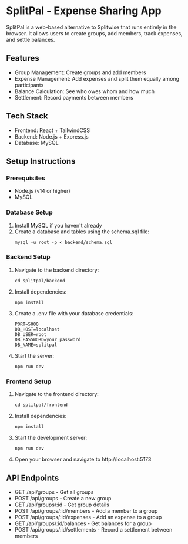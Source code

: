 # SplitPal - Expense Sharing App

SplitPal is a web-based alternative to Splitwise that runs entirely in the browser. It allows users to create groups, add members, track expenses, and settle balances.

## Features

- Group Management: Create groups and add members
- Expense Management: Add expenses and split them equally among participants
- Balance Calculation: See who owes whom and how much
- Settlement: Record payments between members

## Tech Stack

- Frontend: React + TailwindCSS
- Backend: Node.js + Express.js
- Database: MySQL

## Setup Instructions

### Prerequisites

- Node.js (v14 or higher)
- MySQL

### Database Setup

1. Install MySQL if you haven't already
2. Create a database and tables using the schema.sql file:
   ```
   mysql -u root -p < backend/schema.sql
   ```

### Backend Setup

1. Navigate to the backend directory:
   ```
   cd splitpal/backend
   ```

2. Install dependencies:
   ```
   npm install
   ```

3. Create a .env file with your database credentials:
   ```
   PORT=5000
   DB_HOST=localhost
   DB_USER=root
   DB_PASSWORD=your_password
   DB_NAME=splitpal
   ```

4. Start the server:
   ```
   npm run dev
   ```

### Frontend Setup

1. Navigate to the frontend directory:
   ```
   cd splitpal/frontend
   ```

2. Install dependencies:
   ```
   npm install
   ```

3. Start the development server:
   ```
   npm run dev
   ```

4. Open your browser and navigate to http://localhost:5173

## API Endpoints

- GET /api/groups - Get all groups
- POST /api/groups - Create a new group
- GET /api/groups/:id - Get group details
- POST /api/groups/:id/members - Add a member to a group
- POST /api/groups/:id/expenses - Add an expense to a group
- GET /api/groups/:id/balances - Get balances for a group
- POST /api/groups/:id/settlements - Record a settlement between members